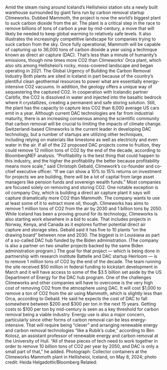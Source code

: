 Amid the steam rising around Iceland’s Hellisheioi station sits a newly built warehouse surrounded by giant fans run by carbon removal startup Climeworks. Dubbed Mammoth, the project is now the world’s biggest plant to suck carbon dioxide from the air.
The plant is a critical step in the race to remove billions of tons of carbon a year by mid-century, a move that will likely be needed to keep global warming to relatively safe levels. It also illustrates the increasingly competitive landscape for companies trying to suck carbon from the sky.
Once fully operational, Mammoth will be capable of capturing up to 36,000 tons of carbon dioxide a year using a technique known as direct air capture (DAC). That’s less than a minute of humanity’s emissions, though nine times more CO2 than Climeworks’ Orca plant, which also sits among Hellisheioi’s rocky, moss-covered landscape and began operating in 2021.
The Global Urgency of Building the Carbon Removal Industry
Both plants are sited in Iceland in part because of the country’s plentiful clean geothermal resources to power what are essentially energy-intensive CO2 vacuums. In addition, the geology offers a unique way of sequestering the captured CO2. In cooperation with Icelandic partner Carbfix, the CO2 is dissolved in water and injected into the basaltic bedrock where it crystallizes, creating a permanent and safe storing solution.
Still, the plant has the capacity to capture less CO2 than 8,000 average US cars emit in a year. Although current DAC technologies are far from industrial maturity, there is an increasing consensus among the scientific community that carbon removal will be crucial to limiting the impacts of climate change.
Switzerland-based Climeworks is the current leader in developing DAC technology, but a number of startups are utilizing other techniques, including relying on materials like limestone as well as electricity and even water in the air. If all of the 22 proposed DAC projects come to fruition, they could remove 12 million tons of CO2 by the end of the decade, according to BloombergNEF analysis.
“Profitability is the best thing that could happen to this industry, and the higher the profitability the better because profitability means more scale,” said Christoph Gebald, Climework’s co-founder and co-chief executive officer. “If we can show a 10% to 15% returns on investment for projects we are building, there will be a lot of capital from large asset managers like pension funds and sovereign wealth funds.”
Most companies are focused solely on removing and storing CO2. One notable exception is oil company Oxy, which is building a direct air capture plant it says will capture dramatically more CO2 than Mammoth. The company wants to use at least some of it to extract more oil, though.
Climeworks has aims to remove 1 million tons of CO2 from the air by 2030 and 1 billion tons by 2050. While Iceland has been a proving ground for its technology, Climeworks is also starting work elsewhere in a bid to scale. That includes projects in Norway, Kenya, and Canada as it explores further potential direct air capture and storage sites. Gebald said it has five to 10 plants “on the drawing board” between now and 2030. The biggest is in Louisiana as part of a so-called DAC hub funded by the Biden administration. (The company is also a partner on two smaller projects backed by the same Biden administration program.)
The goal for that project — which is being done in partnership with research institute Battelle and DAC startup Heirloom — is to remove 1 million tons of CO2 by the end of the decade. The team running the site received $50 million in federal funding to kickstart development in March and it will have access to some of the $3.5 billion set aside by the US Department of Energy for the DAC hub program.
One of the challenges Climeworks and other companies will have to overcome is the very high cost of removing CO2 from the atmosphere using DAC. It will cost $1,000 to remove a ton of CO2 from the air using Mammoth, which is slightly less than Orca, according to Gebald. He said he expects the cost of DAC to fall somewhere between $200 and $300 per ton in the next 15 years. Getting costs to $100 per ton by mid-century is seen as a key threshold for carbon removal being a viable industry. Energy use is also a major concern, particularly since other forms of carbon removal can be less energy-intensive.
That will require being “clever” and arranging renewable energy and carbon removal technologies “like a Rubik’s cube,” according to Ben Kolosz, an assistant professor of renewable energy and carbon removal at the University of Hull. “All of these pieces of tech need to work together in order to remove 10 billion tons of CO2 per year by 2050, and DAC is only a small part of that,” he added.
Photograph: Collector containers at the Climeworks Mammoth plant in Hellisheioi, Iceland, on May 8, 2024; photo credit: Heida Helgadottir/Bloomberg
Related:
